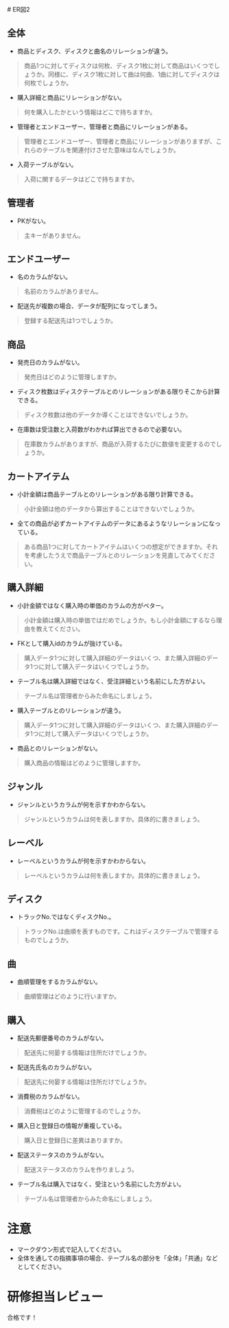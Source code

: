 ﻿﻿﻿﻿﻿﻿﻿﻿﻿# ER図2## 全体- 商品とディスク、ディスクと曲名のリレーションが違う。 >商品1つに対してディスクは何枚、ディスク1枚に対して商品はいくつでしょうか。同様に、ディスク1枚に対して曲は何曲、1曲に対してディスクは何枚でしょうか。- 購入詳細と商品にリレーションがない。 >何を購入したかという情報はどこで持ちますか。- 管理者とエンドユーザー、管理者と商品にリレーションがある。 >管理者とエンドユーザー、管理者と商品にリレーションがありますが、これらのテーブルを関連付けさせた意味はなんでしょうか。- 入荷テーブルがない。 >入荷に関するデータはどこで持ちますか。## 管理者- PKがない。 >主キーがありません。## エンドユーザー- 名のカラムがない。 >名前のカラムがありません。- 配送先が複数の場合、データが配列になってしまう。 >登録する配送先は1つでしょうか。## 商品- 発売日のカラムがない。 >発売日はどのように管理しますか。- ディスク枚数はディスクテーブルとのリレーションがある限りそこから計算できる。 >ディスク枚数は他のデータか導くことはできないでしょうか。- 在庫数は受注数と入荷数がわかれば算出できるので必要ない。 >在庫数カラムがありますが、商品が入荷するたびに数値を変更するのでしょうか。## カートアイテム- 小計金額は商品テーブルとのリレーションがある限り計算できる。 >小計金額は他のデータから算出することはできないでしょうか。- 全ての商品が必ずカートアイテムのデータにあるようなリレーションになっている。 >ある商品1つに対してカートアイテムはいくつの想定ができますか。それを考慮したうえで商品テーブルとのリレーションを見直してみてください。## 購入詳細- 小計金額ではなく購入時の単価のカラムの方がベター。 >小計金額は購入時の単価ではだめでしょうか。もし小計金額にするなら理由を教えてください。- FKとして購入idのカラムが抜けている。 >購入データ1つに対して購入詳細のデータはいくつ、また購入詳細のデータ1つに対して購入データはいくつでしょうか。- テーブル名は購入詳細ではなく、受注詳細という名前にした方がよい。 >テーブル名は管理者からみた命名にしましょう。- 購入テーブルとのリレーションが違う。 >購入データ1つに対して購入詳細のデータはいくつ、また購入詳細のデータ1つに対して購入データはいくつでしょうか。- 商品とのリレーションがない。 >購入商品の情報はどのように管理しますか。## ジャンル- ジャンルというカラムが何を示すかわからない。 >ジャンルというカラムは何を表しますか。具体的に書きましょう。## レーベル- レーベルというカラムが何を示すかわからない。 >レーベルというカラムは何を表しますか。具体的に書きましょう。## ディスク- トラックNo.ではなくディスクNo.。 >トラックNo.は曲順を表すものです。これはディスクテーブルで管理するものでしょうか。## 曲- 曲順管理をするカラムがない。 >曲順管理はどのように行いますか。## 購入- 配送先郵便番号のカラムがない。 >配送先に何晏する情報は住所だけでしょうか。- 配送先氏名のカラムがない。 >配送先に何晏する情報は住所だけでしょうか。- 消費税のカラムがない。 >消費税はどのように管理するのでしょうか。- 購入日と登録日の情報が重複している。 >購入日と登録日に差異はありますか。- 配送ステータスのカラムがない。 >配送ステータスのカラムを作りましょう。- テーブル名は購入ではなく、受注という名前にした方がよい。 >テーブル名は管理者からみた命名にしましょう。# 注意* マークダウン形式で記入してください。* 全体を通しての指摘事項の場合、テーブル名の部分を「全体」「共通」などとしてください。# 研修担当レビュー合格です！